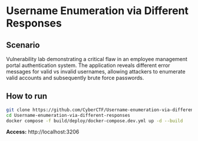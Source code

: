 # Username Enumeration via Different Responses

## Scenario
Vulnerability lab demonstrating a critical flaw in an employee management portal authentication system. The application reveals different error messages for valid vs invalid usernames, allowing attackers to enumerate valid accounts and subsequently brute force passwords.

## How to run
```bash
git clone https://github.com/CyberCTF/Username-enumeration-via-different-responses.git
cd Username-enumeration-via-different-responses
docker compose -f build/deploy/docker-compose.dev.yml up -d --build
```
**Access:** http://localhost:3206
